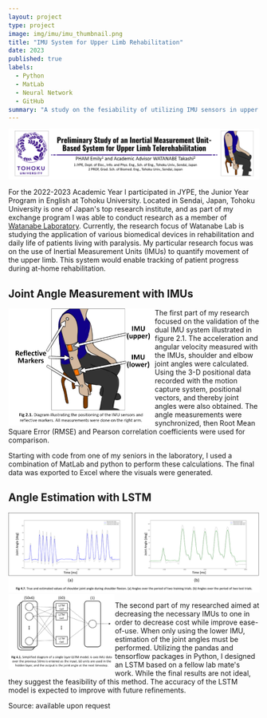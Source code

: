 ```yaml
---
layout: project
type: project
image: img/imu/imu_thumbnail.png
title: "IMU System for Upper Limb Rehabilitation"
date: 2023
published: true
labels:
  - Python
  - MatLab
  - Neural Network
  - GitHub
summary: "A study on the fesiability of utilizing IMU sensors in upper limb telerehabilitation was conducted at Tohoku University as part of the JYPE program."
---
```


<img class="img-fluid" src="../img/imu/imu-header.png">

For the 2022-2023 Academic Year I participated in JYPE, the Junior Year Program in English at Tohoku University. Located in Sendai, Japan, Tohoku University is one of Japan's top research institute, and as part of my exchange program I was able to conduct research as a member of [Watanabe Laboratory](https://www.ecei.tohoku.ac.jp/fes/English/index_eng.html).
Currently, the research focus of Watanabe Lab is studying the application of various biomedical devices in rehabilitation and daily life of patients living with paralysis. My particular research focus was on the use of Inertial Measurement Units (IMUs) to quantify movement of the upper limb. This system would enable tracking of patient progress during at-home rehabilitation. 

<h2 style="white-space: nowrap;">Joint Angle Measurement with IMUs</h2> 
<img src="../img/imu/setup.png" style="float:left" width="294px" alt="diagram illustrating the positioning of the IMU sensors and reflective markers on the right arm.">

The first part of my research focused on the validation of the dual IMU system illustrated in figure 2.1. The acceleration and angular velocity measured with the IMUs, shoulder and elbow joint angles were calculated. Using the 3-D positional data recorded with the motion capture system, positional vectors, and thereby joint angles were also obtained. The angle measurements were synchronized, then Root Mean Square Error (RMSE) and Pearson correlation coefficients were used for comparison.<br>

Starting with code from one of my seniors in the laboratory, I used a combination of MatLab and python to perform these calculations. The final data was exported to Excel where the visuals were generated.<br>

## Angle Estimation with LSTM
<img src="../img/imu/estimate-angle.png" class="img-fluid" width="1028px" alt="sample results from LSTM.">

<img src="../img/imu/LSTM-diagram.png" width="214px"  style="float:left" alt="simplified diagram of LSTM model.">

The second part of my researched aimed at decreasing the necessary IMUs to one in order to decrease cost while improve ease-of-use. When only using the lower IMU, estimation of the joint angles must be performed. Utilizing the pandas and tensorflow packages in Python, I designed an LSTM based on a fellow lab mate's work. While the final results are not ideal, they suggest the feasibility of this method. The accuracy of the LSTM model is expected to improve with future refinements.

Source: available upon request
